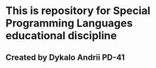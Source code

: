 # This is repository for Special Programming Languages educational discipline

## Created by Dykalo Andrii PD-41
